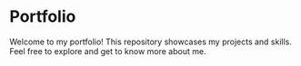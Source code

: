 # Portfolio

Welcome to my portfolio! This repository showcases my projects and skills. Feel free to explore and get to know more about me.

<!-- ## Projects

### Project 1: Project Name
Description: Provide a brief description of the project, highlighting its purpose and key features.

Technologies Used: List the technologies or programming languages utilized in the project.

Demo: If available, include a link to a live demo or a video showcasing the project.

Repository: Provide a link to the repository where the project code resides.

### Project 2: Project Name
Description: Describe the second project in a similar manner as above.

Technologies Used:

Demo:

Repository:

## Skills

- Skill 1: Describe your skill and its relevance to your portfolio.
- Skill 2: Describe another skill and its relevance to your portfolio.
- Skill 3: Add more skills as necessary.

## About Me

Introduce yourself and provide a brief overview of your background, experience, and interests. You can also include your contact information, such as email or social media profiles, to encourage collaboration or job opportunities.

## License

Mention the license under which your portfolio is released. For example, you can use the MIT License, Creative Commons, or any other suitable license.

## Acknowledgments

If you would like to give credit to anyone, such as mentors or collaborators, you can include an acknowledgments section. -->

